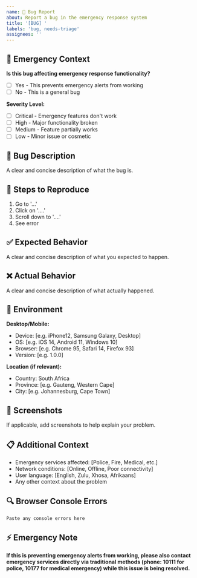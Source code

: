 ```yaml
---
name: 🐛 Bug Report
about: Report a bug in the emergency response system
title: '[BUG] '
labels: 'bug, needs-triage'
assignees: ''
---
```


## 🚨 Emergency Context

**Is this bug affecting emergency response functionality?**

- [ ] Yes - This prevents emergency alerts from working
- [ ] No - This is a general bug

**Severity Level:**

- [ ] Critical - Emergency features don't work
- [ ] High - Major functionality broken
- [ ] Medium - Feature partially works
- [ ] Low - Minor issue or cosmetic

## 🐛 Bug Description

A clear and concise description of what the bug is.

## 🔄 Steps to Reproduce

1. Go to '...'
2. Click on '....'
3. Scroll down to '....'
4. See error

## ✅ Expected Behavior

A clear and concise description of what you expected to happen.

## ❌ Actual Behavior

A clear and concise description of what actually happened.

## 📱 Environment

**Desktop/Mobile:**

- Device: [e.g. iPhone12, Samsung Galaxy, Desktop]
- OS: [e.g. iOS 14, Android 11, Windows 10]
- Browser: [e.g. Chrome 95, Safari 14, Firefox 93]
- Version: [e.g. 1.0.0]

**Location (if relevant):**

- Country: South Africa
- Province: [e.g. Gauteng, Western Cape]
- City: [e.g. Johannesburg, Cape Town]

## 📸 Screenshots

If applicable, add screenshots to help explain your problem.

## 📋 Additional Context

- Emergency services affected: [Police, Fire, Medical, etc.]
- Network conditions: [Online, Offline, Poor connectivity]
- User language: [English, Zulu, Xhosa, Afrikaans]
- Any other context about the problem

## 🔍 Browser Console Errors

```
Paste any console errors here
```

## ⚡ Emergency Note

**If this is preventing emergency alerts from working, please also contact emergency services directly via traditional methods (phone: 10111 for police, 10177 for medical emergency) while this issue is being resolved.**
